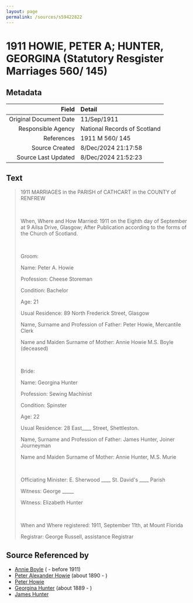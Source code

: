 ```yaml
---
layout: page
permalink: /sources/s59422822
---
```


# 1911 HOWIE, PETER A; HUNTER, GEORGINA (Statutory Resgister Marriages 560/ 145)

## Metadata

Field | Detail
---:|:---
Original Document Date | 11/Sep/1911
Responsible Agency | National Records of Scotland
References | 1911 M 560/ 145
Source Created | 8/Dec/2024 21:17:58
Source Last Updated | 8/Dec/2024 21:52:23

## Text

> 1911 MARRIAGES in the PARISH of CATHCART in the COUNTY of RENFREW
>
> <br/>
>
> When, Where and How Married: 1911 on the Eighth day of September at 9 Ailsa Drive, Glasgow; After Publication according to the forms of the Church of Scotland.
>
> <br/>
>
> Groom:
>
> Name: Peter A. Howie
>
> Profession: Cheese Storeman
>
> Condition: Bachelor
>
> Age: 21
>
> Usual Residence: 89 North Frederick Street, Glasgow
>
> Name, Surname and Profession of Father: Peter Howie, Mercantile Clerk
>
> Name and Maiden Surname of Mother: Annie Howie M.S. Boyle (deceased)
>
> <br/>
>
> Bride:
>
> Name: Georgina Hunter
>
> Profession: Sewing Machinist
>
> Condition: Spinster
>
> Age: 22
>
> Usual Residence: 28 East____ Street, Shettleston.
>
> Name, Surname and Profession of Father: James Hunter, Joiner Journeyman
>
> Name and Maiden Surname of Mother: Annie Hunter, M.S. Murie
>
> <br/>
>
> Officiating Minister: E. Sherwood ____ St. David's ____ Parish
>
> Witness: George _____
>
> Witness: Elizabeth Hunter
>
> <br/>
>
> When and Where registered: 1911, September 11th, at Mount Florida
>
> Registrar: George Russell, assistance Registrar
>

## Source Referenced by

* [Annie Boyle](../people/@30556026@-annie-boyle-b-d1911.md) ( - before 1911)
* [Peter Alexander Howie](../people/@60521938@-peter-alexander-howie-b1890-d.md) (about 1890 - )
* [Peter Howie](../people/@19655531@-peter-howie-b-d.md)
* [Georgina Hunter](../people/@69291286@-georgina-hunter-b1889-d.md) (about 1889 - )
* [James Hunter](../people/@13263378@-james-hunter-b-d.md)
